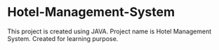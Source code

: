# Hotel-Management-System
This project is created using JAVA. Project name is Hotel Management System. Created for learning purpose.
